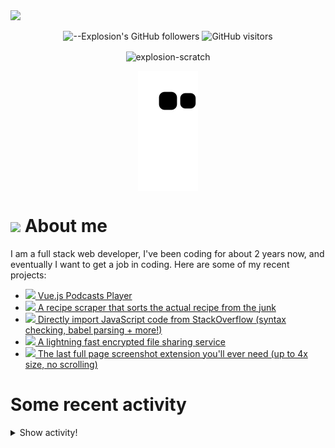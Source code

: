 <picture>
  <source media="(prefers-color-scheme: dark)" srcset="https://user-images.githubusercontent.com/61319150/169753065-1659a66c-faf9-4e8f-b065-b42205df4952.png">
  <img src="https://user-images.githubusercontent.com/61319150/169753029-4ebc7808-4c64-4203-a880-02b38084cca4.png">
</picture>

<div align=center>
  
![--Explosion's GitHub followers](https://img.shields.io/github/followers/Explosion-Scratch?color=00bbbb&style=for-the-badge&logo=github&logoColor=fff) 
![GitHub visitors](https://visitor-badge-reloaded.herokuapp.com/badge?page_id=explosion-scratch.visitor.badge.reloaded&color=00bbbb&style=for-the-badge&logo=github)

</div>

<p align=center><img align="center" src="https://github-readme-streak-stats.herokuapp.com/?user=explosion-scratch&" alt="explosion-scratch" /></p>
<p align=center><img align="center" src="https://raw.githubusercontent.com/Explosion-Scratch/Explosion-scratch/a407529eda6cf7c81265dae00a6eab19d1597632/github-contribution-grid-snake.svg" /></p>

<h1><img src="https://api.iconify.design/noto-v1:beaming-face-with-smiling-eyes.svg" width="25ch"> About me</h1>
  <p>I am a full stack web developer, I've been coding for about 2 years now, and eventually I want to get a job in coding. Here are some of my recent projects:</p>

  <ul>
     <li><a href="https://github.com/explosion-scratch/podcasts_player"><img src="https://api.iconify.design/noto-v1:musical-notes.svg"> Vue.js Podcasts Player</a></li>
     <li><a href="https://github.com/explosion-scratch/recipes/"><img src="https://api.iconify.design/noto-v1:face-savoring-food.svg"> A recipe scraper that sorts the actual recipe from the junk</a></li>
     <li><a href="https://github.com/explosion-scratch/stackoverflow_import/"><img src="https://api.iconify.design/noto-v1:man-technologist-medium-light-skin-tone.svg"> Directly import JavaScript code from StackOverflow (syntax checking, babel parsing + more!)</a></li>
     <li><a href="https://github.com/explosion-scratch/ondrop/"><img src="https://api.iconify.design/noto-v1:cloud-with-lightning.svg"> A lightning fast encrypted file sharing service</a></li>
     <li><a href="https://github.com/explosion-scratch/screenshot_extension/"><img src="https://api.iconify.design/noto-v1:computer-mouse.svg"> The last full page screenshot extension you'll ever need (up to 4x size, no scrolling)</a></li>
  </ul>
  
  # Some recent activity


<details><summary>Show activity!</summary>
<ul>
<li><p>20 hours, 23 minutes ago – <a href="https://github.com/Explosion-Scratch/tools/commit/38fecf69d3d06b9d0b711532668591000cea35a7"><code>38fecf6</code></a>– Update bookmarklets.svelte (<a href="https://github.com/Explosion-Scratch/tools">Explosion-Scratch/tools</a>)</p></li>
<li><p>20 hours, 28 minutes ago – opened a <a href="https://github.com/ansh/bionic-reading/pull/102">pull request</a> in <a href="https://github.com/ansh/bionic-reading">ansh/bionic-reading</a></p></li>
<li><p>20 hours, 31 minutes ago – <a href="https://github.com/Explosion-Scratch/bionic-reading/commit/c8ead9fbf8af73e67496a81a6aa2ce1cc264549b"><code>c8ead9f</code></a>– Bookmarklet (<a href="https://github.com/Explosion-Scratch/bionic-reading">Explosion-Scratch/bionic-reading</a>)</p></li>
<li><p>21 hours, 48 minutes ago – Commented in <a href="https://github.com/whatwg/fs/pull/10#issuecomment-1141661977">whatwg/fs</a><blockquote>Any updates on this Thanks a sully for working on this though When this gets merged what exactly happens Does this feature get added to all JavaSc </blockquote></p></li>

<li><p>1 day, 22 hours, 29 minutes ago – Commented in <a href="https://github.com/uBlockOrigin/uAssets/issues/13453#issuecomment-1140666927">uBlockOrigin/uAssets</a><blockquote> I get adblocker active in console even whitelisting the page Can you play the game without any limitations Oh ok you re right</blockquote></p></li>
<li><p>2 days, 6 hours, 31 minutes ago – Commented in <a href="https://github.com/uBlockOrigin/uAssets/issues/13453#issuecomment-1140515464">uBlockOrigin/uAssets</a><blockquote>Test in console</blockquote></p></li>
<li><p>2 days, 9 hours, 59 minutes ago – <a href="https://github.com/Explosion-Scratch/tools/commit/bc0bc193d6a41e5bbe6be5a22099af4bd70c8e1b"><code>bc0bc19</code></a>– More padding, less logging (<a href="https://github.com/Explosion-Scratch/tools">Explosion-Scratch/tools</a>)</p></li>
<li><p>2 days, 10 hours, 2 minutes ago – <a href="https://github.com/Explosion-Scratch/tools/commit/fc0f902d2fc3acc874d6a9148adc71c21f061db4"><code>fc0f902</code></a>– Allow systems of equations in mathsolver (<a href="https://github.com/Explosion-Scratch/tools">Explosion-Scratch/tools</a>)</p></li>
<li><p>3 days, 8 hours, 26 minutes ago – <a href="https://github.com/Explosion-Scratch/tools/commit/327f6ac7713f6b8813fb4c18b7d80aa43d5229ec"><code>327f6ac</code></a>– Better mat (<a href="https://github.com/Explosion-Scratch/tools">Explosion-Scratch/tools</a>)</p></li>
<li><p>3 days, 12 hours, 38 minutes ago – <a href="https://github.com/Explosion-Scratch/tools/commit/ef9ce7036880f68d7d0dfe3d2c8687ba9d7625d8"><code>ef9ce70</code></a>– Epic math solver (<a href="https://github.com/Explosion-Scratch/tools">Explosion-Scratch/tools</a>)</p></li>
<li><p>3 days, 13 hours, 16 minutes ago – Commented in <a href="https://github.com/antfu/icones/issues/67#issuecomment-1140263252">antfu/icones</a><blockquote> In many cases 256px may be big and good enough but I imagine there might be cases where you 1 might need a specific size PNG 2 might ne </blockquote></p></li>
<li><p>3 days, 20 hours, 10 minutes ago – <a href="https://github.com/Explosion-Scratch/tools/commit/72c044e3e8da849e38fda6cbcfc47d0bbbc8eae3"><code>72c044e</code></a>– Fix error that broke the whole site hopefully (<a href="https://github.com/Explosion-Scratch/tools">Explosion-Scratch/tools</a>)</p></li>
<li><p>3 days, 20 hours, 24 minutes ago – <a href="https://github.com/Explosion-Scratch/tools/commit/e2c66b021c95eff1122dba623ae902bd0258da1b"><code>e2c66b0</code></a>– I guess I couldn't change that (<a href="https://github.com/Explosion-Scratch/tools">Explosion-Scratch/tools</a>)</p></li>
<li><p>3 days, 20 hours, 26 minutes ago – Commented in <a href="https://github.com/antfu/icones/issues/67#issuecomment-1140182262">antfu/icones</a><blockquote> bennetfabian I have added this in my fork of icones 69 </blockquote></p></li>
<li><p>3 days, 20 hours, 27 minutes ago – <a href="https://github.com/Explosion-Scratch/tools/commit/590d75b7d94bcf51c95fa34cfaad192ebb6641d0"><code>590d75b</code></a>– Epic changes (<a href="https://github.com/Explosion-Scratch/tools">Explosion-Scratch/tools</a>)</p></li>
<li><p>4 days, 17 hours, 1 minute ago – opened a <a href="https://github.com/2xAA/favicon-waveform/pull/1">pull request</a> in <a href="https://github.com/2xAA/favicon-waveform">2xAA/favicon-waveform</a></p></li>
<li><p>4 days, 17 hours, 1 minute ago – <a href="https://github.com/Explosion-Scratch/favicon-waveform/commit/be915ed4aca0a421a514c1d8b6e7455fe37db450"><code>be915ed</code></a>– Fix cors error (<a href="https://github.com/Explosion-Scratch/favicon-waveform">Explosion-Scratch/favicon-waveform</a>)</p></li>
<li><p>4 days, 19 hours, 59 minutes ago – Commented in <a href="https://github.com/yt-dlp/yt-dlp/issues/3780#issuecomment-1139325966">yt-dlp/yt-dlp</a><blockquote>Wait that fixed it Thanks </blockquote></p></li>
<li><p>5 days, 12 hours, 13 minutes ago – <a href="https://github.com/Explosion-Scratch/svelte-template/commit/23f88a7e2ba30ddd00f72b8667e99159bbc2917a"><code>23f88a7</code></a>– Update README.md (<a href="https://github.com/Explosion-Scratch/svelte-template">Explosion-Scratch/svelte-template</a>)</p></li>
</ul>
</details>
